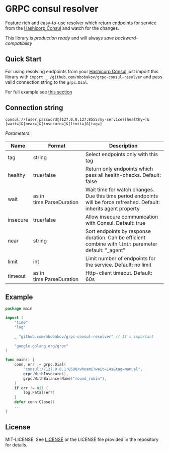 # GRPC consul resolver

Feature rich and easy-to-use resolver which return endpoints for service from the [Hashicorp Consul](https://www.consul.io) and watch for the changes.

This library is *production ready* and will always *save backward-compatibility*

## Quick Start

For using resolving endpoints from your [Hashicorp Consul](https://www.consul.io) just import this library with `import _ /github.com/mbobakov/grpc-consul-resolver` and pass valid connection string to the `grpc.Dial`.

For full example see [this section](#example)

## Connection string
`consul://[user:password@]127.0.0.127:8555/my-service?[healthy=]&[wait=]&[near=]&[insecure=]&[limit=]&[tag=]`

*Parameters:*

| Name     	| Format                   	| Description                                                                                                           	|
|----------	|--------------------------	|-----------------------------------------------------------------------------------------------------------------------	|
| tag      	| string                   	| Select endpoints only with this tag                                                                                   	|
| healthy  	| true/false               	| Return only endpoints which pass all health-checks. Default: false                                                    	|
| wait     	| as in time.ParseDuration 	| Wait time for watch changes. Due this time period endpoints will be force refreshed. Default: inherits agent property 	|
| insecure 	| true/false               	| Allow insecure communication with Consul. Default: true                                                               	|
| near     	| string                   	| Sort endpoints by response duration. Can be efficient combine with `limit` parameter default: "_agent"                	|
| limit    	| int                      	| Limit number of endpoints for the service. Default: no limit                                                          	|
| timeout  	| as in time.ParseDuration 	| Http-client timeout. Default: 60s                                                                                     	|

## Example
```go
package main

import (
	"time"
	"log"
	
	_ "github.com/mbobakov/grpc-consul-resolver" // It's important
	
	"google.golang.org/grpc"
)

func main() {
    conn, err := grpc.Dial(
        "consul://127.0.0.1:8500/whoami?wait=14s&tag=manual",
        grpc.WithInsecure(), 
        grpc.WithBalancerName("round_robin"),
    )
    if err != nil {
        log.Fatal(err)
    }
    defer conn.Close()
    ...
}
```

## License

MIT-LICENSE. See [LICENSE](http://olivere.mit-license.org/)
or the LICENSE file provided in the repository for details.
